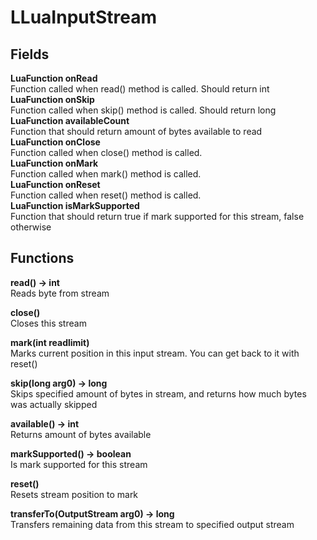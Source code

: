 # LLuaInputStream
## Fields
**LuaFunction onRead**\
Function called when read() method is called. Should return int\
**LuaFunction onSkip**\
Function called when skip() method is called. Should return long\
**LuaFunction availableCount**\
Function that should return amount of bytes available to read\
**LuaFunction onClose**\
Function called when close() method is called.\
**LuaFunction onMark**\
Function called when mark() method is called.\
**LuaFunction onReset**\
Function called when reset() method is called.\
**LuaFunction isMarkSupported**\
Function that should return true if mark supported for this stream, false otherwise
## Functions
**read() -> int**\
Reads byte from stream

**close()**\
Closes this stream

**mark(int readlimit)**\
Marks current position in this input stream. You can get back to it with reset()

**skip(long arg0) -> long**\
Skips specified amount of bytes in stream, and returns how much bytes was actually skipped

**available() -> int**\
Returns amount of bytes available

**markSupported() -> boolean**\
Is mark supported for this stream

**reset()**\
Resets stream position to mark

**transferTo(OutputStream arg0) -> long**\
Transfers remaining data from this stream to specified output stream